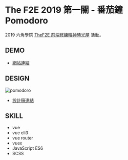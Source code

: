 # The F2E 2019 第一關 - 番茄鐘 Pomodoro

2019 六角學院 [TheF2E 前端修練精神時光屋](https://challenge.thef2e.com/) 活動。

## DEMO

- [網站連結](https://waveciou.github.io/vue-pomodoro/dist/)

## DESIGN

![pomodoro](https://waveciou.github.io/vue-pomodoro/design.jpg "pomodoro")

- [設計稿連結](https://challenge.thef2e.com/user/2871?schedule=2490#works-2490)

## SKILL

- vue
- vue cli3
- vue router
- vuex
- JavaScript ES6
- SCSS
